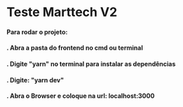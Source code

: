 # Teste Marttech V2

#### Para rodar o projeto: 

####  . Abra a pasta do frontend no cmd ou terminal

#### . Digite "yarn" no terminal para instalar as dependências

#### . Digite: "yarn dev"

#### . Abra o Browser e coloque na url: localhost:3000